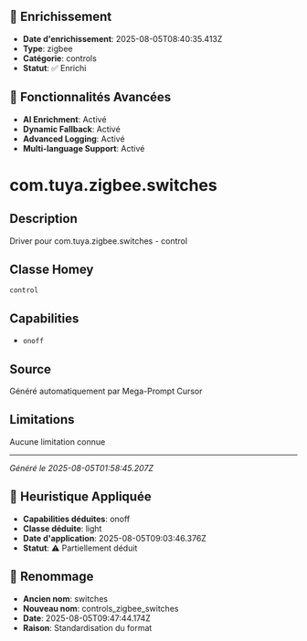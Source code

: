 
## 🔧 Enrichissement
- **Date d'enrichissement**: 2025-08-05T08:40:35.413Z
- **Type**: zigbee
- **Catégorie**: controls
- **Statut**: ✅ Enrichi

## 🚀 Fonctionnalités Avancées
- **AI Enrichment**: Activé
- **Dynamic Fallback**: Activé
- **Advanced Logging**: Activé
- **Multi-language Support**: Activé

# com.tuya.zigbee.switches

## Description
Driver pour com.tuya.zigbee.switches - control

## Classe Homey
`control`

## Capabilities
- `onoff`

## Source
Généré automatiquement par Mega-Prompt Cursor

## Limitations
Aucune limitation connue

---
*Généré le 2025-08-05T01:58:45.207Z*

## 🧠 Heuristique Appliquée
- **Capabilities déduites**: onoff
- **Classe déduite**: light
- **Date d'application**: 2025-08-05T09:03:46.376Z
- **Statut**: ⚠️ Partiellement déduit

## 🔄 Renommage
- **Ancien nom**: switches
- **Nouveau nom**: controls_zigbee_switches
- **Date**: 2025-08-05T09:47:44.174Z
- **Raison**: Standardisation du format
